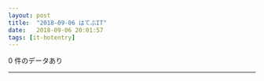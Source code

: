 ```yaml
---
layout: post
title:  "2018-09-06 はてぶIT"
date:   2018-09-06 20:01:57
tags: [it-hotentry]
---
```

0 件のデータあり

<hr>
